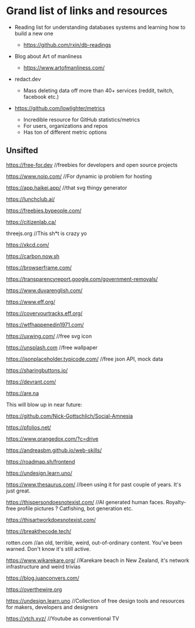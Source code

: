 # Grand list of links and resources

- Reading list for understanding databases systems and learning how to build a new one
  - https://github.com/rxin/db-readings

- Blog about Art of manliness
  - https://www.artofmanliness.com/

- redact.dev
	- Mass deleting data off more than 40+ services (reddit, twitch, facebook etc.)

- https://github.com/lowlighter/metrics
	- Incredible resource for GitHub statistics/metrics
	- For users, organizations and repos
	- Has ton of different metric options















## Unsifted

https://free-for.dev //freebies for developers and open source projects

https://www.noip.com/ //For dynamic ip problem for hosting

https://app.haikei.app/ //that svg thingy generator

https://lunchclub.ai/

https://freebies.bypeople.com/

https://citizenlab.ca/

threejs.org //This sh*t is crazy yo

https://xkcd.com/

https://carbon.now.sh

https://browserframe.com/


https://transparencyreport.google.com/government-removals/

https://www.duvarenglish.com/

https://www.eff.org/

https://coveryourtracks.eff.org/

https://wtfhappenedin1971.com/

https://uxwing.com/ //free svg icon 

https://unsplash.com //free wallpaper

https://jsonplaceholder.typicode.com/ //free json API, mock data

https://sharingbuttons.io/

https://devrant.com/

https://are.na

This will blow up in near future:

https://github.com/Nick-Gottschlich/Social-Amnesia

https://pfolios.net/

https://www.orangedox.com/?c=drive

https://andreasbm.github.io/web-skills/ 

https://roadmap.sh/frontend

https://undesign.learn.uno/

https://www.thesaurus.com/ //been using it for past couple of years. It's just great.

https://thispersondoesnotexist.com/ //AI generated human faces. Royalty-free profile pictures ? Catfishing, bot generation etc.

https://thisartworkdoesnotexist.com/

https://breakthecode.tech/

rotten.com //an old, terrible, weird, out-of-ordinary content. You've been warned. Don't know it's still active.

https://www.wikarekare.org/ //Karekare beach in New Zealand, it's network infrastructure and weird trivias

https://blog.juanconvers.com/

https://overthewire.org

https://undesign.learn.uno //Collection of free design tools and resources for makers, developers and designers 

https://ytch.xyz/ //Youtube as conventional TV
